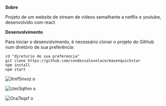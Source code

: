 **Sobre**

Projeto de um website de stream de videos semalhante a netflix e youtube, desenvolvido com react



**Desenvolvimento**

Para iniciar o desenvolvimento, é necessário clonar o projeto do GitHub num diretório de sua preferência:

    cd "diretorio de sua preferencia"
    git clone https://github.com/condessalovelace/mavenquickstar
    npm install
    npm start


![Xmf5nvoz o](https://images2.imgbox.com/ec/49/XmF5nVOz_o.gif)

![Umi3qthm o](https://images2.imgbox.com/e1/4a/umi3QthM_o.gif)

![Ora7kqsf o](https://images2.imgbox.com/1d/4c/oRA7KQsF_o.jpg)

